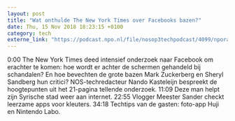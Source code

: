 ```yaml
---
layout: post
title: "Wat onthulde The New York Times over Facebooks bazen?"
date: Thu, 15 Nov 2018 18:23:15 +0100
category: tech
externe_link: "https://podcast.npo.nl/file/nosop3techpodcast/4099/nporadio1_nosop3techpodcast_20181115_wat-onthulde-the-new-york-times-over-facebooks-bazen.mp3"
---
```


0:00 The New York Times deed intensief onderzoek naar Facebook om erachter te komen: hoe wordt er achter de schermen gehandeld bij schandalen? En hoe bevechten de grote bazen Mark Zuckerberg en Sheryl Sandberg hun critici? NOS-techredacteur Nando Kasteleijn bespreekt de hoogtepunten uit het 21-pagina tellende onderzoek.
11:09 Deze man helpt zijn Syrische stad weer aan internet.
22:55 Vlogger Meester Sander checkt leerzame apps voor kleuters.
34:18 Techtips van de gasten: foto-app Huji en Nintendo Labo.<img src="http://feeds.feedburner.com/~r/nosop3-tech-podcast/~4/JGWrCHwB28Q" height="1" width="1" alt=""/>
